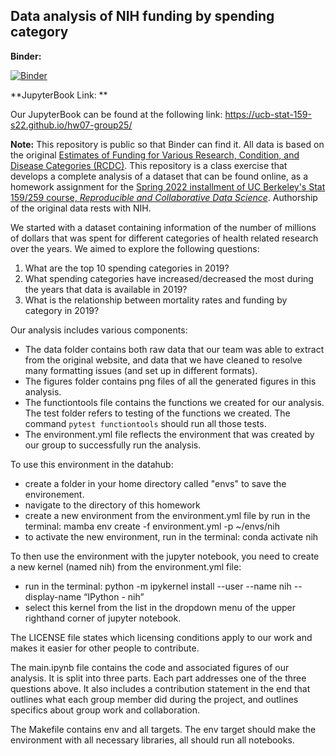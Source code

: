 ## Data analysis of NIH funding by spending category

**Binder:**

[![Binder](https://mybinder.org/badge_logo.svg)](https://mybinder.org/v2/gh/UCB-stat-159-s22/hw07-group25.git/main)

**JupyterBook Link: **

Our JupyterBook can be found at the following link: https://ucb-stat-159-s22.github.io/hw07-group25/

**Note:** This repository is public so that Binder can find it. All data is based on the original [Estimates of Funding for Various Research, Condition, and Disease Categories (RCDC)](https://report.nih.gov/funding/categorical-spending#/). This repository is a class exercise that develops a complete analysis of a dataset that can be found online, as a homework assignment for the [Spring 2022 installment of UC Berkeley's Stat 159/259 course, _Reproducible and Collaborative Data Science_](https://ucb-stat-159-s22.github.io). Authorship of the original data rests with NIH.


We started with a dataset containing information of the number of millions of dollars that was spent for different categories of health related research over the years. We aimed to explore the following questions:
1) What are the top 10 spending categories in 2019? 
2) What spending categories have increased/decreased the most during the years that data is available in 2019? 
3) What is the relationship between mortality rates and funding by category in 2019? 


Our analysis includes various components:

- The data folder contains both raw data that our team was able to extract from the original website, and data that we have cleaned to resolve many formatting issues (and set up in different formats).
- The figures folder contains png files of all the generated figures in this analysis.
- The functiontools file contains the functions we created for our analysis. The test folder refers to testing of the functions we created. The command `pytest functiontools` should run all those tests.
- The environment.yml file reflects the environment that was created by our group to successfully run the analysis. 

To use this environment in the datahub:
- create a folder in your home directory called "envs" to save the environement. 
- navigate to the directory of this homework
- create a new environment from the environment.yml file by run in the terminal: mamba env create -f environment.yml -p ~/envs/nih
- to activate the new environment, run in the terminal: conda activate nih

To then use the environment with the jupyter notebook, you need to create a new kernel (named nih) from the environment.yml file:
- run in the terminal: python -m ipykernel install --user --name nih --display-name “IPython - nih”
- select this kernel from the list in the dropdown menu of the upper righthand corner of jupyter notebook. 

The LICENSE file states which licensing conditions apply to our work and makes it easier for other people to contribute.

The main.ipynb file contains the code and associated figures of our analysis. It is split into three parts. Each part addresses one of the three questions above. It also includes a contribution statement in the end that outlines what each group member did during the project, and outlines specifics about group work and collaboration. 

The Makefile contains env and all targets. The env target should make the environment with all necessary libraries, all should run all notebooks.
